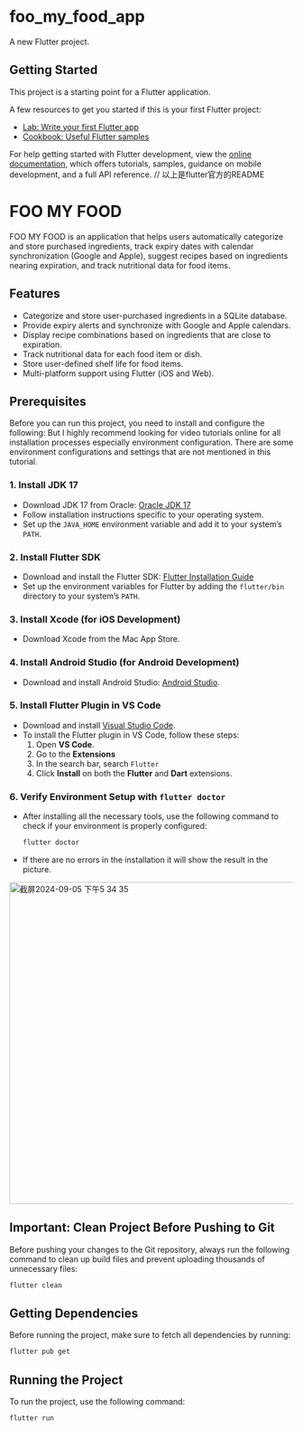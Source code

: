 # foo_my_food_app

A new Flutter project.

## Getting Started

This project is a starting point for a Flutter application.

A few resources to get you started if this is your first Flutter project:

- [Lab: Write your first Flutter app](https://docs.flutter.dev/get-started/codelab)
- [Cookbook: Useful Flutter samples](https://docs.flutter.dev/cookbook)

For help getting started with Flutter development, view the
[online documentation](https://docs.flutter.dev/), which offers tutorials,
samples, guidance on mobile development, and a full API reference.
// 以上是flutter官方的README
# FOO MY FOOD

FOO MY FOOD is an application that helps users automatically categorize and store purchased ingredients, track expiry dates with calendar synchronization (Google and Apple), suggest recipes based on ingredients nearing expiration, and track nutritional data for food items.

## Features
- Categorize and store user-purchased ingredients in a SQLite database.
- Provide expiry alerts and synchronize with Google and Apple calendars.
- Display recipe combinations based on ingredients that are close to expiration.
- Track nutritional data for each food item or dish.
- Store user-defined shelf life for food items.
- Multi-platform support using Flutter (iOS and Web).

## Prerequisites

Before you can run this project, you need to install and configure the following:
But I highly recommend looking for video tutorials online for all installation processes especially environment configuration. 
There are some environment configurations and settings that are not mentioned in this tutorial.

### 1. Install JDK 17
- Download JDK 17 from Oracle: [Oracle JDK 17](https://www.oracle.com/java/technologies/javase-jdk17-downloads.html)
- Follow installation instructions specific to your operating system.
- Set up the `JAVA_HOME` environment variable and add it to your system’s `PATH`.

### 2. Install Flutter SDK
- Download and install the Flutter SDK: [Flutter Installation Guide](https://flutter.dev/docs/get-started/install)
- Set up the environment variables for Flutter by adding the `flutter/bin` directory to your system’s `PATH`.

### 3. Install Xcode (for iOS Development)
- Download Xcode from the Mac App Store.
  
### 4. Install Android Studio (for Android Development)
- Download and install Android Studio: [Android Studio](https://developer.android.com/studio).
  
### 5. Install Flutter Plugin in VS Code
- Download and install [Visual Studio Code](https://code.visualstudio.com/).
- To install the Flutter plugin in VS Code, follow these steps:
  1. Open **VS Code**.
  2. Go to the **Extensions** 
  3. In the search bar, search `Flutter` 
  4. Click **Install** on both the **Flutter** and **Dart** extensions.
### 6. Verify Environment Setup with `flutter doctor`
- After installing all the necessary tools, use the following command to check if your environment is properly configured:
  
  ```bash
  flutter doctor
  
- If there are no errors in the installation it will show the result in the picture.
<img width="570" alt="截屏2024-09-05 下午5 34 35" src="https://github.com/user-attachments/assets/d4af7ed6-f4cd-492e-a497-abab1868ded4">

## Important: Clean Project Before Pushing to Git

Before pushing your changes to the Git repository, always run the following command to clean up build files and prevent uploading thousands of unnecessary files:

```bash
flutter clean
```
## Getting Dependencies

Before running the project, make sure to fetch all dependencies by running:

```bash
flutter pub get
```

## Running the Project

To run the project, use the following command:

```bash
flutter run
```



